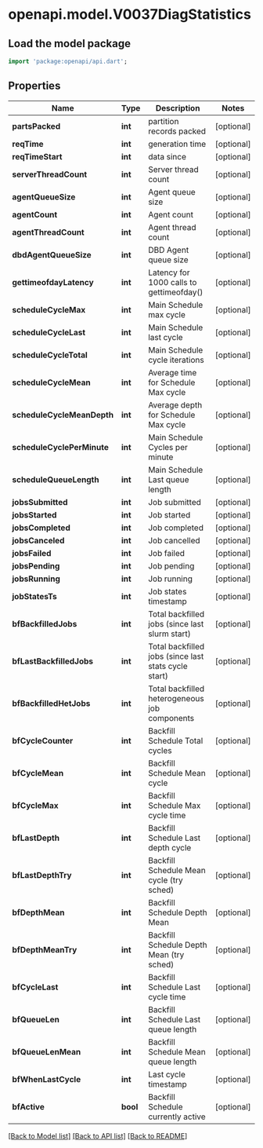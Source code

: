 # openapi.model.V0037DiagStatistics

## Load the model package
```dart
import 'package:openapi/api.dart';
```

## Properties
Name | Type | Description | Notes
------------ | ------------- | ------------- | -------------
**partsPacked** | **int** | partition records packed | [optional] 
**reqTime** | **int** | generation time | [optional] 
**reqTimeStart** | **int** | data since | [optional] 
**serverThreadCount** | **int** | Server thread count | [optional] 
**agentQueueSize** | **int** | Agent queue size | [optional] 
**agentCount** | **int** | Agent count | [optional] 
**agentThreadCount** | **int** | Agent thread count | [optional] 
**dbdAgentQueueSize** | **int** | DBD Agent queue size | [optional] 
**gettimeofdayLatency** | **int** | Latency for 1000 calls to gettimeofday() | [optional] 
**scheduleCycleMax** | **int** | Main Schedule max cycle | [optional] 
**scheduleCycleLast** | **int** | Main Schedule last cycle | [optional] 
**scheduleCycleTotal** | **int** | Main Schedule cycle iterations | [optional] 
**scheduleCycleMean** | **int** | Average time for Schedule Max cycle | [optional] 
**scheduleCycleMeanDepth** | **int** | Average depth for Schedule Max cycle | [optional] 
**scheduleCyclePerMinute** | **int** | Main Schedule Cycles per minute | [optional] 
**scheduleQueueLength** | **int** | Main Schedule Last queue length | [optional] 
**jobsSubmitted** | **int** | Job submitted | [optional] 
**jobsStarted** | **int** | Job started | [optional] 
**jobsCompleted** | **int** | Job completed | [optional] 
**jobsCanceled** | **int** | Job cancelled | [optional] 
**jobsFailed** | **int** | Job failed | [optional] 
**jobsPending** | **int** | Job pending | [optional] 
**jobsRunning** | **int** | Job running | [optional] 
**jobStatesTs** | **int** | Job states timestamp | [optional] 
**bfBackfilledJobs** | **int** | Total backfilled jobs (since last slurm start) | [optional] 
**bfLastBackfilledJobs** | **int** | Total backfilled jobs (since last stats cycle start) | [optional] 
**bfBackfilledHetJobs** | **int** | Total backfilled heterogeneous job components | [optional] 
**bfCycleCounter** | **int** | Backfill Schedule Total cycles | [optional] 
**bfCycleMean** | **int** | Backfill Schedule Mean cycle | [optional] 
**bfCycleMax** | **int** | Backfill Schedule Max cycle time | [optional] 
**bfLastDepth** | **int** | Backfill Schedule Last depth cycle | [optional] 
**bfLastDepthTry** | **int** | Backfill Schedule Mean cycle (try sched) | [optional] 
**bfDepthMean** | **int** | Backfill Schedule Depth Mean | [optional] 
**bfDepthMeanTry** | **int** | Backfill Schedule Depth Mean (try sched) | [optional] 
**bfCycleLast** | **int** | Backfill Schedule Last cycle time | [optional] 
**bfQueueLen** | **int** | Backfill Schedule Last queue length | [optional] 
**bfQueueLenMean** | **int** | Backfill Schedule Mean queue length | [optional] 
**bfWhenLastCycle** | **int** | Last cycle timestamp | [optional] 
**bfActive** | **bool** | Backfill Schedule currently active | [optional] 

[[Back to Model list]](../README.md#documentation-for-models) [[Back to API list]](../README.md#documentation-for-api-endpoints) [[Back to README]](../README.md)


